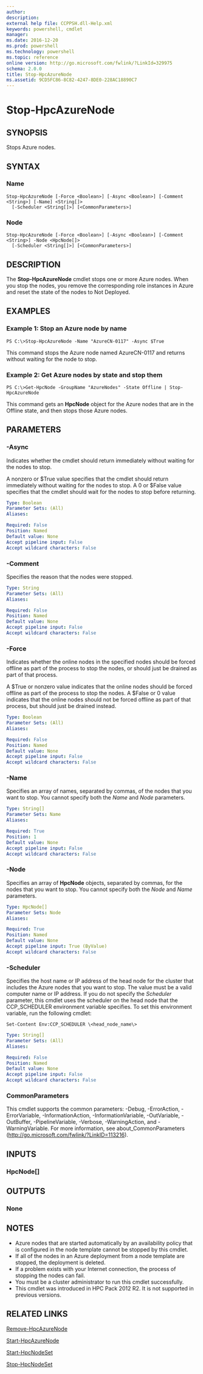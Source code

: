 ```yaml
---
author:
description:
external help file: CCPPSH.dll-Help.xml
keywords: powershell, cmdlet
manager:
ms.date: 2016-12-20
ms.prod: powershell
ms.technology: powershell
ms.topic: reference
online version: http://go.microsoft.com/fwlink/?LinkId=329975
schema: 2.0.0
title: Stop-HpcAzureNode
ms.assetid: 9CD5FC86-8C82-4247-8DE0-228AC18890C7
---
```


# Stop-HpcAzureNode

## SYNOPSIS
Stops Azure nodes.

## SYNTAX

### Name
```
Stop-HpcAzureNode [-Force <Boolean>] [-Async <Boolean>] [-Comment <String>] [-Name] <String[]>
  [-Scheduler <String[]>] [<CommonParameters>]
```

### Node
```
Stop-HpcAzureNode [-Force <Boolean>] [-Async <Boolean>] [-Comment <String>] -Node <HpcNode[]>
  [-Scheduler <String[]>] [<CommonParameters>]
```

## DESCRIPTION
The **Stop-HpcAzureNode** cmdlet stops one or more Azure nodes.
When you stop the nodes, you remove the corresponding role instances in Azure and reset the state of the nodes to Not Deployed.

## EXAMPLES

### Example 1: Stop an Azure node by name
```
PS C:\>Stop-HpcAzureNode -Name "AzureCN-0117" -Async $True
```

This command stops the Azure node named AzureCN-0117 and returns without waiting for the node to stop.

### Example 2: Get Azure nodes by state and stop them
```
PS C:\>Get-HpcNode -GroupName "AzureNodes" -State Offline | Stop-HpcAzureNode
```

This command gets an **HpcNode** object for the Azure nodes that are in the Offline state, and then stops those Azure nodes.

## PARAMETERS

### -Async
Indicates whether the cmdlet should return immediately without waiting for the nodes to stop.

A nonzero or $True value specifies that the cmdlet should return immediately without waiting for the nodes to stop.
A 0 or $False value specifies that the cmdlet should wait for the nodes to stop before returning.

```yaml
Type: Boolean
Parameter Sets: (All)
Aliases:

Required: False
Position: Named
Default value: None
Accept pipeline input: False
Accept wildcard characters: False
```

### -Comment
Specifies the reason that the nodes were stopped.

```yaml
Type: String
Parameter Sets: (All)
Aliases:

Required: False
Position: Named
Default value: None
Accept pipeline input: False
Accept wildcard characters: False
```

### -Force
Indicates whether the online nodes in the specified nodes should be forced offline as part of the process to stop the nodes, or should just be drained as part of that process.

A $True or nonzero value indicates that the online nodes should be forced offline as part of the process to stop the nodes.
A $False or 0 value indicates that the online nodes should not be forced offline as part of that process, but should just be drained instead.

```yaml
Type: Boolean
Parameter Sets: (All)
Aliases:

Required: False
Position: Named
Default value: None
Accept pipeline input: False
Accept wildcard characters: False
```

### -Name
Specifies an array of names, separated by commas, of the nodes that you want to stop.
You cannot specify both the *Name* and *Node* parameters.

```yaml
Type: String[]
Parameter Sets: Name
Aliases:

Required: True
Position: 1
Default value: None
Accept pipeline input: False
Accept wildcard characters: False
```

### -Node
Specifies an array of **HpcNode** objects, separated by commas, for the nodes that you want to stop.
You cannot specify both the *Node* and *Name* parameters.

```yaml
Type: HpcNode[]
Parameter Sets: Node
Aliases:

Required: True
Position: Named
Default value: None
Accept pipeline input: True (ByValue)
Accept wildcard characters: False
```

### -Scheduler
Specifies the host name or IP address of the head node for the cluster that includes the Azure nodes that you want to stop.
The value must be a valid computer name or IP address.
If you do not specify the *Scheduler* parameter, this cmdlet uses the scheduler on the head node that the CCP_SCHEDULER environment variable specifies.
To set this environment variable, run the following cmdlet:

`Set-Content Env:CCP_SCHEDULER \<head_node_name\>`

```yaml
Type: String[]
Parameter Sets: (All)
Aliases:

Required: False
Position: Named
Default value: None
Accept pipeline input: False
Accept wildcard characters: False
```

### CommonParameters
This cmdlet supports the common parameters: -Debug, -ErrorAction, -ErrorVariable, -InformationAction, -InformationVariable, -OutVariable, -OutBuffer, -PipelineVariable, -Verbose, -WarningAction, and -WarningVariable. For more information, see about_CommonParameters (http://go.microsoft.com/fwlink/?LinkID=113216).

## INPUTS

### HpcNode[]

## OUTPUTS

### None

## NOTES
* Azure nodes that are started automatically by an availability policy that is configured in the node template cannot be stopped by this cmdlet.
* If all of the nodes in an Azure deployment from a node template are stopped, the deployment is deleted.
* If a problem exists with your Internet connection, the process of stopping the nodes can fail.
* You must be a cluster administrator to run this cmdlet successfully.
* This cmdlet was introduced in HPC Pack 2012 R2. It is not supported in previous versions.

## RELATED LINKS

[Remove-HpcAzureNode](./Remove-HpcAzureNode.md)

[Start-HpcAzureNode](./Start-HpcAzureNode.md)

[Start-HpcNodeSet](./Start-HpcNodeSet.md)

[Stop-HpcNodeSet](./Stop-HpcNodeSet.md)
